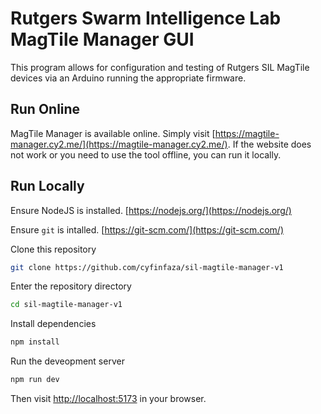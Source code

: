 # Rutgers Swarm Intelligence Lab MagTile Manager GUI

This program allows for configuration and testing of Rutgers SIL MagTile devices via an Arduino running the appropriate firmware.

## Run Online

MagTile Manager is available online. Simply visit [https://magtile-manager.cy2.me/](https://magtile-manager.cy2.me/). If the website does not work or you need to use the tool offline, you can run it locally.

## Run Locally

Ensure NodeJS is installed. [https://nodejs.org/](https://nodejs.org/)

Ensure `git` is intalled. [https://git-scm.com/](https://git-scm.com/)

Clone this repository

```sh
git clone https://github.com/cyfinfaza/sil-magtile-manager-v1
```

Enter the repository directory

```sh
cd sil-magtile-manager-v1
```

Install dependencies

```sh
npm install
```

Run the deveopment server

```sh
npm run dev
```

Then visit [http://localhost:5173]() in your browser.

